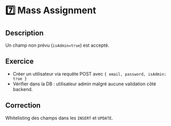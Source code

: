 # 7️⃣ Mass Assignment

## Description

Un champ non prévu (`isAdmin=true`) est accepté.

## Exercice

- Créer un utilisateur via requête POST avec `{ email, password, isAdmin: true }`
- Vérifier dans la DB : utilisateur admin malgré aucune validation côté backend.

## Correction

Whitelisting des champs dans les `INSERT` et `UPDATE`.
